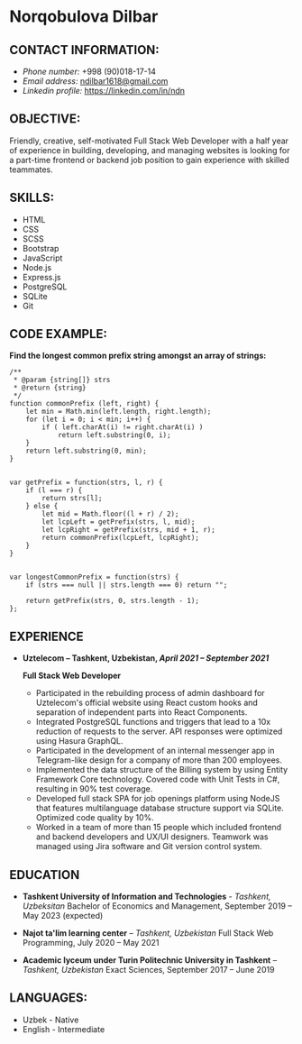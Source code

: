# Norqobulova Dilbar

## CONTACT INFORMATION:

- _Phone number:_ +998 (90)018-17-14
- _Email address:_ ndilbar1618@gmail.com
- _Linkedin profile:_ https://linkedin.com/in/ndn

## OBJECTIVE:

Friendly, creative, self-motivated Full Stack Web Developer with a half year of experience in building, developing, and managing websites is looking for a part-time frontend or backend job position to gain experience with skilled teammates.

## SKILLS:

- HTML
- CSS
- SCSS
- Bootstrap
- JavaScript
- Node.js
- Express.js
- PostgreSQL
- SQLite
- Git

## CODE EXAMPLE:

**Find the longest common prefix string amongst an array of strings:**

```
/**
 * @param {string[]} strs
 * @return {string}
 */
function commonPrefix (left, right) {
    let min = Math.min(left.length, right.length);
    for (let i = 0; i < min; i++) {
        if ( left.charAt(i) != right.charAt(i) )
            return left.substring(0, i);
    }
    return left.substring(0, min);
}


var getPrefix = function(strs, l, r) {
    if (l === r) {
        return strs[l];
    } else {
        let mid = Math.floor((l + r) / 2);
        let lcpLeft = getPrefix(strs, l, mid);
        let lcpRight = getPrefix(strs, mid + 1, r);
        return commonPrefix(lcpLeft, lcpRight);
    }
}


var longestCommonPrefix = function(strs) {
    if (strs === null || strs.length === 0) return "";

    return getPrefix(strs, 0, strs.length - 1);
};
```

## EXPERIENCE

- **Uztelecom – Tashkent, Uzbekistan, _April 2021 – September 2021_**

  **Full Stack Web Developer**

  - Participated in the rebuilding process of admin dashboard for Uztelecom's official website using React custom hooks and separation of independent parts into React Components.
  - Integrated PostgreSQL functions and triggers that lead to a 10x reduction of requests to the server. API responses were optimized using Hasura GraphQL.
  - Participated in the development of an internal messenger app in Telegram-like design for a company of more than 200 employees.
  - Implemented the data structure of the Billing system by using Entity Framework Core technology. Covered code with Unit Tests in C#, resulting in 90% test coverage.
  - Developed full stack SPA for job openings platform using NodeJS that features multilanguage database structure support via SQLite. Optimized code quality by 10%.
  - Worked in a team of more than 15 people which included frontend and backend developers and UX/UI designers. Teamwork was managed using Jira software and Git version control system.

## EDUCATION

- **Tashkent University of Information and Technologies** - _Tashkent, Uzbeksitan_
  Bachelor of Economics and Management, September 2019 – May 2023 (expected)

- **Najot ta'lim learning center** – _Tashkent, Uzbekistan_
  Full Stack Web Programming, July 2020 – May 2021

- **Academic lyceum under Turin Politechnic University in Tashkent** – _Tashkent, Uzbekistan_
  Exact Sciences, September 2017 – June 2019

## LANGUAGES:

- Uzbek - Native
- English - Intermediate
